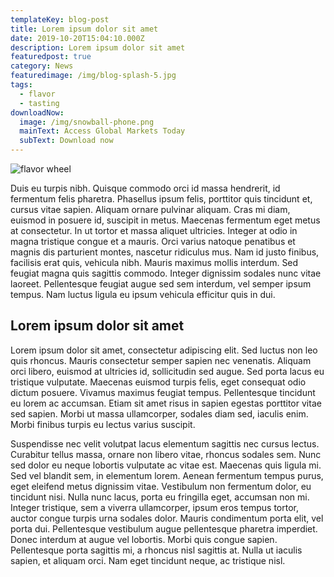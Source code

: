 ```yaml
---
templateKey: blog-post
title: Lorem ipsum dolor sit amet
date: 2019-10-20T15:04:10.000Z
description: Lorem ipsum dolor sit amet
featuredpost: true
category: News
featuredimage: /img/blog-splash-5.jpg
tags:
  - flavor
  - tasting
downloadNow:
  image: /img/snowball-phone.png
  mainText: Access Global Markets Today
  subText: Download now
---
```

![flavor wheel](/img/flavor_wheel.jpg)

Duis eu turpis nibh. Quisque commodo orci id massa hendrerit, id fermentum felis pharetra. Phasellus ipsum felis, porttitor quis tincidunt et, cursus vitae sapien. Aliquam ornare pulvinar aliquam. Cras mi diam, euismod in posuere id, suscipit in metus. Maecenas fermentum eget metus at consectetur. In ut tortor et massa aliquet ultricies. Integer at odio in magna tristique congue et a mauris. Orci varius natoque penatibus et magnis dis parturient montes, nascetur ridiculus mus. Nam id justo finibus, facilisis erat quis, vehicula nibh. Mauris maximus mollis interdum. Sed feugiat magna quis sagittis commodo. Integer dignissim sodales nunc vitae laoreet. Pellentesque feugiat augue sed sem interdum, vel semper ipsum tempus. Nam luctus ligula eu ipsum vehicula efficitur quis in dui. 

## Lorem ipsum dolor sit amet

Lorem ipsum dolor sit amet, consectetur adipiscing elit. Sed luctus non leo quis rhoncus. Mauris consectetur semper sapien nec venenatis. Aliquam orci libero, euismod at ultricies id, sollicitudin sed augue. Sed porta lacus eu tristique vulputate. Maecenas euismod turpis felis, eget consequat odio dictum posuere. Vivamus maximus feugiat tempus. Pellentesque tincidunt eu lorem ac accumsan. Etiam sit amet risus in sapien egestas porttitor vitae sed sapien. Morbi ut massa ullamcorper, sodales diam sed, iaculis enim. Morbi finibus turpis eu lectus varius suscipit.

Suspendisse nec velit volutpat lacus elementum sagittis nec cursus lectus. Curabitur tellus massa, ornare non libero vitae, rhoncus sodales sem. Nunc sed dolor eu neque lobortis vulputate ac vitae est. Maecenas quis ligula mi. Sed vel blandit sem, in elementum lorem. Aenean fermentum tempus purus, eget eleifend metus dignissim vitae. Vestibulum non fermentum dolor, eu tincidunt nisi. Nulla nunc lacus, porta eu fringilla eget, accumsan non mi. Integer tristique, sem a viverra ullamcorper, ipsum eros tempus tortor, auctor congue turpis urna sodales dolor. Mauris condimentum porta elit, vel porta dui. Pellentesque vestibulum augue pellentesque pharetra imperdiet. Donec interdum at augue vel lobortis. Morbi quis congue sapien. Pellentesque porta sagittis mi, a rhoncus nisl sagittis at. Nulla ut iaculis sapien, et aliquam orci. Nam eget tincidunt neque, ac tristique nisl. 
